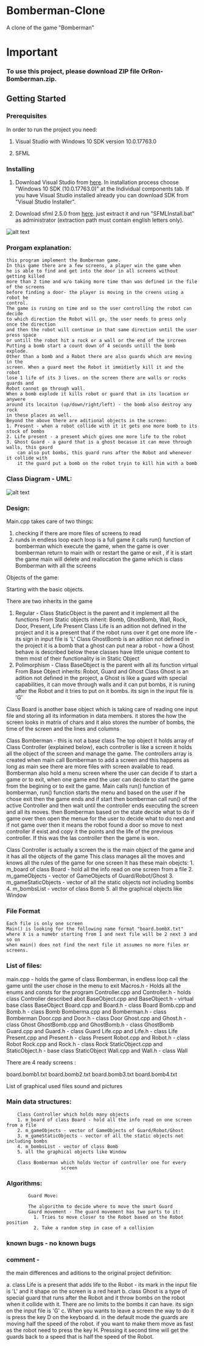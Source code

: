 # Bomberman-Clone
A clone of the game "Bomberman" 

# Important
### To use this project, please download ZIP file OrRon-Bomberman.zip. 


## Getting Started

### Prerequisites

In order to run the project you need:
1. Visual Studio with Windows 10 SDK version 10.0.17763.0

2. SFML

### Installing

1. Download Visual Studio from [here](https://visualstudio.microsoft.com/downloads/).
In installation process choose "Windows 10 SDK (10.0.17763.0)" at the Individual components tab. If you have Visual Studio installed already you can download SDK from "Visual Studio Installer".

2. Download sfml 2.5.0 from [here](https://drive.google.com/open?id=1_D0G_IYPpvv2JnhslLdmXZRFd6zsjqQx).
just extract it and run "SFMLInstall.bat" as administrator (extraction path must contain english letters only).

     
![alt text](https://github.com/XOrRonX/Bomberman-Clone/blob/master/%E2%80%8F%E2%80%8Fbomberman_pic.PNG?raw=true)
   
   
### Prorgam explanation: 

	this program implement the Bomberman game.
	In this game there are a few screens, a player win the game when 
	he is able to find and get into the door in all screens without getting killed
	more than 2 time and w/o taking more time than was defined in the file of the screens
	before finding a door- the player is moving in the creens using a robot he
	control.
	The game is runing on time and so the user controlling the robot can decide
	to which direction the Robot will go, the user needs to press only once the direction 
	and then the robot will continue in that same direction until the user press space
	or untill the robot hit a rock or a wall or the end of the srcreen
	Putting a bomb start a count down of 4 seconds untill the bomb explode. 
	Other than a bomb and a Robot there are also guards which are moving in the
	screen. When a guard meet the Robot it immidietly kill it and the robot 
	lose 1 life of its 3 lives. on the screen there are walls or rocks guards and 
	Robot cannot go through wall.
	When a bomb explode it kills robot or guard that in its location or anywere 
	around its locaiton (up/down/right/left) - the bomb also destroy any rock 
	in these places as well.
	Beyond the above there are aditional objects in the screen:
	1. Present - when a robot collide with it it gets one more bomb to its stock of bombs
	2. Life present - a present which gives one more life to the robot
	3. Ghost Guard - a gaurd that is a ghost becasue it can move through walls, this gaurd
		can also put bombs, this guard runs after the Robot and whenever it collide with
		it the guard put a bomb on the robot tryin to kill him with a bomb
		
		
### Class Diagram - UML:

![alt text](https://github.com/XOrRonX/Bomberman-Clone/blob/master/%E2%80%8F%E2%80%8Fbomberman_pic.PNG?raw=true)

### Design:

Main.cpp takes care of two things:
1. checking if there are more files of screens to read  
2. runds in endless loop each loop is a full game it calls run()
   function of bomberman which execute the game, when the game is over 
   bomberman return to main with or restart the game or exit , if it is start the game 
   main will delete and reallocation the game which is class Bomberman 
   with all the screens


Objects of the game:

Starting with the basic objects.

There are two inherits in the game
1. Regular - Class StaticObject is the parent and it implement all the functions
	From Static objects inherit: Bomb, GhostBomb, Wall, Rock, Door, Present, Life Present
	Class Life is an adition not defined in the project and it is a present 
	that if the robot runs over it get one more life - its sign in input file is 'L'
	Class GhostBomb is an adition not defined in the project it is a bomb that a
	ghost can put near a robot - how a Ghost behave is described below
	these classes have little unique content to them most of their functionality
	is in Static Object
2. Polimorphism  - Class BaseObject is the parent with all its function virtual
	From Base Object inherits: Robot, Guard and Ghost
	Class Ghost is an adition not defined in the project, a Ghost is like a guard 
	with special capabilities, it can move through walls and it can put bombs, it 
	is runing after the Robot and it tries to put on it bombs. its sign in the 
	input file is 'G'

Class Board is another base object which is taking care of reading one input file 
		    and storing all its information in data members.
			it stores the how the screen looks in matrix of chars and it also stores
			the number of bombs, the time of the screen and the lines and columns


Class Bomberman - this is not a base class
	The top object it holds array of Class Controller (explained below), 
	each controller is like a screen it holds all the object of the screen 
	and manage the game. The controllers array is created when main call 
	Bomberman to add a screen and this happens as long 
	as main see there are more files with screen available to read.  
	Bomberman also hold a menu screen where the user can decide if to start a game
	or to exit, when one game end the user can decide to start the game from the 
	begining or to exit the game.
	Main calls run() function of bomberman, run() function starts the menu 
	and based on the user if he chose exit then the game ends and if start 
	then bomberman call run() of the active Controller and then wait until the 
	controller ends executing the screen and all its moves.
	then Bomberman based on the state decide what to do if game over then open the 
	menue for the user to decide what to do next and if not game over then 
	it means the robot found a door so move to next controller if exist 
	and copy it the points and the life of the previous controller.
	If this was the las controller then the game is won.	

Class Controller is actually a screen 
	the is the main object of the game and it has all the objects of the game
	This class manages all the moves and knows all the rules of the game 
	for one screen It has these main obejcts:
		1. m_board of class Board - hold all the info read on one screen from a file 
		2. m_gameObjects - vector of GameObjects of Guard/Robot/Ghost 
		3. m_gameStaticObjects - vector of all the static objects not including bombs
		4. m_bombsList - vector of class Bomb 
		5. all the graphical objects like Window
	

### File Format

	Each file is only one screen
	Main() is looking for the following name format "board.bombX.txt"
	where X is a numebr starting from 1 and next file will be 2 next 3 and so on
	when main() does not find the next file it assumes no more files or screens.

### List of files:

main.cpp  - holds the game of class Bomberman, in endless loop call the game until
			the user chose in the menu to exit
Macros.h - Holds all the enums and consts for the program
Controller.cpp and Controller.h - holds class Controller described abot 
BaseObject.cpp and BaseObject.h - virtual base class BaseObject
Board.cpp and Board.h - class Board
Bomb.cpp and Bomb.h - class Bomb
Bomberma.cpp and Bomberman.h - class Bomberman
Door.cpp and Door.h - class Door
Ghost.cpp and Ghost.h - class Ghost
GhostBomb.cpp and GhostBomb.h - class GhostBomb
Guard.cpp and Guard.h - class Guard
Life.cpp and Life.h - class Life
Present.cpp and Present.h - class Present
Robot.cpp and Robot.h - class Robot
Rock.cpp and Rock.h - class Rock
StaticObject.cpp and StaticObject.h - base class StaticObject 
Wall.cpp and Wall.h - class Wall

There are 4 ready screens :

board.bomb1.txt
board.bomb2.txt
board.bomb3.txt
board.bomb4.txt


List of graphical used files sound and pictures


### Main data structures:
		Class Controller which holds many objects
		1. m_board of class Board - hold all the info read on one screen from a file 
		2. m_gameObjects - vector of GameObjects of Guard/Robot/Ghost 
		3. m_gameStaticObjects - vector of all the static objects not including bombs
		4. m_bombsList - vector of class Bomb 
		5. all the graphical objects like Window

		Class Bomberman which holds Vector of controller one for every 
						screen


### Algorithms:
			Guard Move:

			The algorithm to decide where to move the smart Guard
			Gaurd movement - The guard movement has two parts to it:
			  1. Tries to move closer to the Robot based on the Robot position 
			  2. Take a random step in case of a collision 
			 

### known bugs - no known bugs

### comment -


the main differences and aditions to the original project definition:

a. class Life is a present that adds life to the Robot - its mark in the input 
   file is 'L' and it shape on the screen is a red heart
b. class Ghost is a type of special guard that runs after the Robot and it throw
   bombs on the robot when it collide with it. There are no limits to the bombs
   it can have. its sign on the input file is 'G'
c. When you wants to leave a screen the way to do it is press the key D 
    on the keyboard
d. in the default mode the guards are moving half the speed of the robot. if you
    want to make them move as fast as the robot need to press the key H. Pressing
	it second time will get the guards back to a speed that is half the speed 
	of the Robot.



